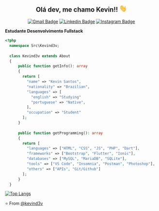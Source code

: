 <h2 align="center">Olá dev, me chamo Kevin!! <img src="https://github.com/kevind3v/kevind3v/blob/master/assets/Hi.gif" width="25"></h2>

<span align="center">

[![Gmail Badge](https://img.shields.io/badge/-Gmail-c14438?style=for-the-badge&logo=Gmail&logoColor=white&link=mailto:kevinsiqueira.dev@gmail.com)](mailto:kanna6501@gmail.com)
[![Linkedin Badge](https://img.shields.io/badge/-LinkedIn-blue?style=for-the-badge&logo=Linkedin&logoColor=white&link=https://www.linkedin.com/in/fagnerpsantos/)](https://www.linkedin.com/in/kevinssiqueira/)
[![Instagram Badge](https://img.shields.io/badge/-Instagram-%23E4405F?style=for-the-badge&logo=Instagram&logoColor=white&link=https://www.instagram.com/kevind3v/)](https://www.instagram.com/kevind3v/)<br>

</span>

<b>Estudante Desenvolvimento Fullstack</b> 

```php
<?php
  namespace Src\Kevind3v;

  class Kevind3v extends About
  {
      public function getInfo(): array
      {
        return [
          "name" => "Kevin Santos",
          "nationality" => "Brazilian",
          "languages" => [
            "english" => "Studying"
            "portuguese" => "Native",
          ],
          "occupation" => "Student"
        ];
      }

      public function getProgramming(): array
      {
        return [
          "languages" => ["HTML", "CSS", "JS", "PHP", "Dart"],
          "frameworks" => ["Bootstrap", "Flutter", "Ionic"],
          "databases" => ["MySQL", "MariaDB", "SQLite"],
          "tools" => ["VS Code", "Insomnia", "Postman", "Photoshop"],
          "others" => ["APIs", "Git/Github"]   
        ];
      }
  }
```

[![Top Langs](https://github-readme-stats.vercel.app/api/top-langs/?username=kevind3v&bg_color=0D1117&text_color=FFF&layout=compact&custom_title=Linguagens%20Utilizadas)](https://github.com/kevind3v)



⭐️ From [@kevind3v](https://github.com/kevind3v)
